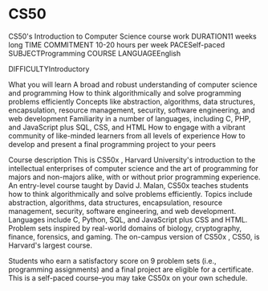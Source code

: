 # CS50
CS50's Introduction to Computer Science course work
DURATION11 weeks long
TIME COMMITMENT
10-20 hours per week
PACESelf-paced
SUBJECTProgramming
COURSE LANGUAGEEnglish

DIFFICULTYIntroductory

What you will learn
A broad and robust understanding of computer science and programming
How to think algorithmically and solve programming problems efficiently
Concepts like abstraction, algorithms, data structures, encapsulation, resource management, security, software engineering, and web development
Familiarity in a number of languages, including C, PHP, and JavaScript plus SQL, CSS, and HTML
How to engage with a vibrant community of like-minded learners from all levels of experience
How to develop and present a final programming project to your peers

Course description
This is CS50x , Harvard University's introduction to the intellectual enterprises of computer science and the art of programming for majors and non-majors alike, with or without prior programming experience. An entry-level course taught by David J. Malan, CS50x teaches students how to think algorithmically and solve problems efficiently. Topics include abstraction, algorithms, data structures, encapsulation, resource management, security, software engineering, and web development. Languages include C, Python, SQL, and JavaScript plus CSS and HTML. Problem sets inspired by real-world domains of biology, cryptography, finance, forensics, and gaming. The on-campus version of CS50x , CS50, is Harvard's largest course. 

Students who earn a satisfactory score on 9 problem sets (i.e., programming assignments) and a final project are eligible for a certificate. This is a self-paced course–you may take CS50x on your own schedule.
